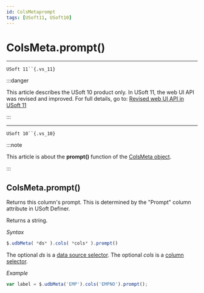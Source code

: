 ```yaml
---
id: ColsMetaprompt
tags: [USoft11, USoft10]
---
```

# ColsMeta.prompt()



----

`USoft 11``{.vs_11}`


:::danger

This article describes the USoft 10 product only.
In USoft 11, the web UI API was revised and improved. For full details, go to:
[Revised web UI API in USoft 11](/Web_and_app_UIs/UDB_udb/Revised_web_UI_API_in_USoft_11.md)

:::

----

`USoft 10``{.vs_10}`


:::note

This article is about the **prompt()** function of the [ColsMeta object](/Web_and_app_UIs/UDB_ColsMeta).

:::

## **ColsMeta.prompt()**

Returns this column's prompt. This is determined by the "Prompt" column attribute in USoft Definer.

Returns a string.

*Syntax*

```js
$.udbMeta( *ds* ).cols( *cols* ).prompt()
```

The optional *ds* is a [data source selector](/Web_and_app_UIs/UDB_DataSourceMetaContainer/UDB_DataSourceMetaContainer_object.md). The optional *cols* is a [column selector](/Web_and_app_UIs/UDB_ColsMeta/UDB_ColsMeta_object.md).

*Example*

```js
var label = $.udbMeta('EMP').cols('EMPNO').prompt();
```

 